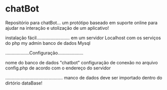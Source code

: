 # chatBot
Repositório para chatBot... um protótipo baseado em suporte online para ajudar na interação e utolização de um aplicativo!

instalação fácil..........................
em um servidor Localhost com os serviços do php my admin 
banco de dados Mysql


...................Configuração....................

nome do banco de dados "chatbot"
configuração de conexão no arquivo config.php
de acordo com o endereço do servidor 

.............................................
manco de dados deve ser importado 
dentro do dirtório dataBase!

